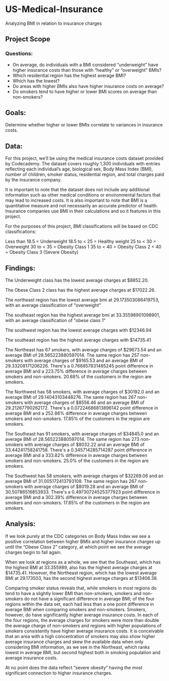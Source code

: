 # US-Medical-Insurance
Analyzing BMI in relation to insurance charges

## Project Scope
### Questions:
* On average, do individuals with a BMI considered “underweight” have higher insurance costs than those with “healthy” or “overweight” BMIs?
* Which residential region has the highest average BMI?
* Which has the lowest?
* Do areas with higher BMIs also have higher insurance costs on average?
* Do smokers tend to have higher or lower BMI scores on average than non-smokers?

## Goals:
Determine whether higher or lower BMIs correlate to variances in insurance costs. 

## Data:
For this project, we’ll be using the medical insurance costs dataset provided by Codecademy. The dataset covers roughly 1,300 individuals with entries reflecting each individual’s age, biological sex, Body Mass Index (BMI), number of children, smoker status, residential region, and total charges paid by the insurance company. 

It is important to note that the dataset does not include any additional information such as other medical conditions or environmental factors that may lead to increased costs. It is also important to note that BMI is a quantitative measure and not necessarily an accurate predictor of health. Insurance companies use BMI in their calculations and so it features in this project.

For the purposes of this project, BMI classifications will be based on CDC classifications:

Less than 18.5 = Underweight
18.5 to < 25  = Healthy weight
25 to < 30 = Overweight
30 to < 35 = Obesity Class 1
35 to < 40 = Obesity Class 2
< 40 = Obesity Class 3 (Severe Obesity)

## Findings:


The Underweight class has the lowest average charges at $8852.20.

The Obese Class 2 class has the highest average charges at $17022.26.



The northeast region has the lowest average bmi at 29.173503086419753, with an average classification of "overweight"

The southeast region has the highest average bmi at 33.35598901098901, with an average classification of "obese class 1"



The southwest region has the lowest average charges with $12346.94

The southeast region has the highest average charges with $14735.41


The Northeast has 67 smokers, with average charges of $29673.54 and an average BMI of 28.565223880597014. The same region has 257 non-smokers with average charges of $9165.53 and an average BMI of 29.33208171206226. There's a 0.766857831465245 point difference in average BMI and a 223.75% difference in average charges between smokers and non-smokers. 20.68% of the customers in the region are smokers.

The Northwest has 58 smokers, with average charges of $30192.0 and an average BMI of 29.14043103448276. The same region has 267 non-smokers with average charges of $8556.46 and an average BMI of 29.21267790262172. There's a 0.07224686813896142 point difference in average BMI and a 252.86% difference in average charges between smokers and non-smokers. 17.85% of the customers in the region are smokers.

The Southeast has 91 smokers, with average charges of $34845.0 and an average BMI of 28.565223880597014. The same region has 273 non-smokers with average charges of $8032.22 and an average BMI of 33.44241758241758. There's a 0.345714285714287 point difference in average BMI and a 333.82% difference in average charges between smokers and non-smokers. 25.0% of the customers in the region are smokers.

The Southwest has 58 smokers, with average charges of $32269.06 and an average BMI of 31.005172413793108. The same region has 267 non-smokers with average charges of $8019.28 and an average BMI of 30.50786516853933. There's a 0.49730724525377923 point difference in average BMI and a 302.39% difference in average charges between smokers and non-smokers. 17.85% of the customers in the region are smokers.



## Analysis:
If we look purely at the CDC categories on Body Mass Index we see a positive correlation between higher BMIs and higher insurance charges up until the “Obese Class 2” category, at which point we see the average charges begin to fall again. 

When we look at regions as a whole, we see that the Southeast, which has the highest BMI at 33.355989, also has the highest average charges at $14735.41. However, the Northeast region, which has the lowest average BMI at 29.173503, has the second highest average charges at $13406.38. 

Comparing smoker status reveals that, while smokers in most regions do tend to have a slightly lower BMI than non-smokers, smokers and non-smokers do not have a significant difference in average BMI; of the four regions within the data set, each had less than a one point difference in average BMI when comparing smokers and non-smokers. Smokers, however, do have significantly higher average insurance costs. In each of the four regions, the average charges for smokers were more than double the average charge of non-smokers and regions with higher populations of smokers consistently have higher average insurance costs.  It is conceivable that an area with a high concentration of smokers may also show higher average insurance charges and skew the available data when only considering BMI information, as we see in the Northeast, which ranks lowest in average BMI, but second highest both in smoking population and average insurance costs. 

At no point does the data reflect “severe obesity” having the most significant connection to higher insurance charges. 
